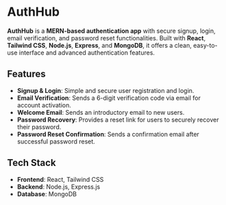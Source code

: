 
#  **AuthHub**

**AuthHub** is a **MERN-based authentication app** with secure signup, login, email verification, and password reset functionalities. Built with **React**, **Tailwind CSS**, **Node.js**, **Express**, and **MongoDB**, it offers a clean, easy-to-use interface and advanced authentication features.

##  **Features**

- **Signup & Login**: Simple and secure user registration and login.
- **Email Verification**: Sends a 6-digit verification code via email for account activation.
- **Welcome Email**: Sends an introductory email to new users.
- **Password Recovery**: Provides a reset link for users to securely recover their password.
- **Password Reset Confirmation**: Sends a confirmation email after successful password reset.

##  **Tech Stack**

- **Frontend**: React, Tailwind CSS
- **Backend**: Node.js, Express.js
- **Database**: MongoDB
